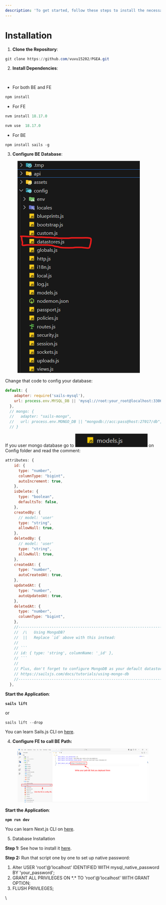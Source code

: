 ```yaml
---
description: 'To get started, follow these steps to install the necessary components:'
---
```


# Installation

1. **Clone the Repository**:

```powershell
git clone https://github.com/vuvu15202/PGEA.git
```

2. **Install Dependencies**:

<figure><img src="https://lh7-rt.googleusercontent.com/docsz/AD_4nXduCPUDA_r-ePq9JtRmbEaIjDwnDpLcB0BJZfhFGPc8KPXUjS08FSAVSVOyqGB7H300m-tWdvRdBVq54j1IQ7DHd2oMu74V67hZGZnExyYY-Rp4NPF5XY3pKxhU3YHfbiX3C38IW62d1OiJ8AM-5QMTeTarWLR0od67GX1Nww?key=CZ89Z8QbD4X9YTRzADcgIQ" alt=""><figcaption></figcaption></figure>

* For both BE and FE

```powershell
npm install
```

* For FE

```powershell
nvm install 18.17.0
```

```powershell
nvm use  18.17.0
```

* For BE

```
npm install sails -g
```

3. **Configure BE Database**:

<figure><img src="../.gitbook/assets/Screenshot 2024-06-12 083908.png" alt=""><figcaption></figcaption></figure>

Change that code to config your database:

```javascript
default: {
    adapter: require('sails-mysql'),
    url: process.env.MYSQL_DB || 'mysql://root:your_root@localhost:3306/your_database_name'
  },
  // mongo: {
  //   adapter: "sails-mongo",
  //   url: process.env.MONGO_DB || "mongodb://acc:pass@host:27017/db",
  // }
```

If you user mongo database go to ![](<../.gitbook/assets/image (13).png>)  on Config folder and read the comment:&#x20;

````javascript
attributes: {
    id: {
      type: "number",
      columnType: "bigint",
      autoIncrement: true,
    },
    isDelete: {
      type: "boolean",
      defaultsTo: false,
    },
    createdBy: {
      // model: 'user'
      type: "string",
      allowNull: true,
    },
    deletedBy: {
      // model: 'user'
      type: "string",
      allowNull: true,
    },
    createdAt: {
      type: "number",
      autoCreatedAt: true,
    },
    updatedAt: {
      type: "number",
      autoUpdatedAt: true,
    },
    deletedAt: {
      type: "number",
      columnType: "bigint",
    },
    //--------------------------------------------------------------------------
    //  /\   Using MongoDB?
    //  ||   Replace `id` above with this instead:
    //
    // ```
    // id: { type: 'string', columnName: '_id' },
    // ```
    //
    // Plus, don't forget to configure MongoDB as your default datastore:
    // https://sailsjs.com/docs/tutorials/using-mongo-db
    //--------------------------------------------------------------------------
  },
````

**Start the Application**:

<pre class="language-powershell"><code class="lang-powershell"><strong>sails lift
</strong></code></pre>

or

```powershell
sails lift --drop
```

You can learn Sails.js CLI on [here](https://sailsjs.com/documentation/reference/command-line-interface).

4. **Configure FE to call BE Path:**&#x20;

<figure><img src="../../README/.gitbook/assets/image (2).png" alt=""><figcaption></figcaption></figure>

**Start the Application**:

<pre><code><strong>npm run dev
</strong></code></pre>

You can learn Next.js CLI on [here](https://nextjs.org/docs/pages/api-reference/next-cli).

5. Database Installation

**Step 1:** See how to install it [here](https://www.youtube.com/watch?v=u96rVINbAUI).

**Step 2:** Run that script one by one to set up native password:

1. Alter USER 'root'@'localhost' IDENTIFIED WITH mysql\_native\_password BY 'your\_password';
2. GRANT ALL PRIVILEGES ON \*.\* TO 'root'@'localhost' WITH GRANT OPTION;
3. FLUSH PRIVILEGES;



\
